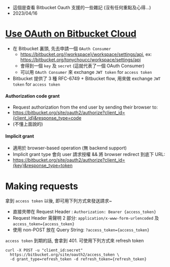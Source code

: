 
- 這個是查看 Bitbucket Oauth 支援的一些雜記 (沒有任何重點及心得...)
- 2023/04/16


# [Use OAuth on Bitbucket Cloud](https://support.atlassian.com/bitbucket-cloud/docs/use-oauth-on-bitbucket-cloud/)

- 在 Bitbucket 裏頭, 先去申請一個 `OAuth Consumer`
    - https://bitbucket.org/{workspace}/workspace/settings/api, ex: https://bitbucket.org/tonychoucc/workspace/settings/api
    - 會得到一個 `key` 及 `secret` (這就代表了一個 OAuth Consumer)
    - 可以用 `OAuth Consumer` 來 exchange `JWT token` for `access token`
- Bitbucket 提供了 3 種 RFC-6749 + Bitbucket flow, 用來做 exchange `JWT token` for `access token`


#### Authorization code grant

- Request authorization from the end user by sending their browser to:
- https://bitbucket.org/site/oauth2/authorize?client_id={client_id}&response_type=code
- (不懂上面說的)


#### Implicit grant

- 適用於 browser-based operation (無 backend support)
- Implicit grant type 會向 user 請求授權 && 將 browser redirect 到底下 URL:
- https://bitbucket.org/site/oauth2/authorize?client_id={key}&response_type=token


# Making requests

拿到 `access token` 以後, 即可用下列方式來發送請求~

- 直接夾帶在 Request Header : `Authorization: Bearer {access_token}`
- Request Header 需聲明 2 部分: `application/x-www-form-urlencoded` 及 `access_token={access_token}`
- 使用 non-POST 放在 Query String: `?access_token={access_token}`

`access token` 到期的話, 會拿到 401. 可使用下列方式來 refresh token

```http
curl -X POST -u "client_id:secret"
  https://bitbucket.org/site/oauth2/access_token \
  -d grant_type=refresh_token -d refresh_token={refresh_token}
```
